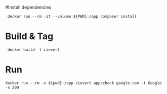 #Install dependencies
```
 docker run --rm -it --volume ${PWD}:/app composer install
```

# Build & Tag
```
 docker build -t cievert
``` 

# Run
```
docker run --rm -v ${pwd}:/app cievert app:check google.com -t Google -s 200
```